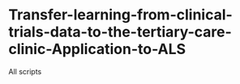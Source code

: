 # Transfer-learning-from-clinical-trials-data-to-the-tertiary-care-clinic-Application-to-ALS
All scripts
